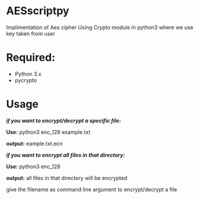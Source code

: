 # AESscriptpy
Implimentation of Aes cipher Using Crypto module in python3 where we use key taken from user

# Required:
- Python 3.x
- pycrypto

# Usage
***if you want to encrypt/decrypt a specific file:***

**Use:** python3 enc_128 example.txt

**output:** eample.txt.ecn

***if you want to encrypt all files in that directory:***

**Use:** python3 enc_128

**output:** all files in that directory will be encrypted

give the filename as command line argument to encrypt/decrypt a file
